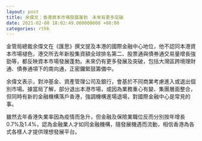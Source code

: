 ```yaml
---
layout: post
title: 余偉文：香港資本市場發展蓬勃　未來有更多突破
date: 2021-02-08 18:02:49.000000000 +08:00
categories: rthk
---
```


金管局總裁余偉文在《匯思》撰文提及本港的國際金融中心地位，他不認同本港資本市場褪色，港交所去年新股集資額全球排名第二、股票通與債券通交易量增長強勁等，都反映資本市場發展蓬勃。未來仍有更多發展及突破，包括大灣區跨境理財通、債券通項下的南向通，正密鑼緊鼓籌備中。

余偉文表示，對沖基金、資產管理公司及銀行，會基於不同商業考慮進入或退出個別市場。據當局了解，部分退出本港市場，或因為業務重心有變、集團層面整合，但同時有新的金融機構落戶香港，強調機構進場退場，對國際金融中心是常見的事。

雖然去年香港失業率因為疫情而急升，但金融及保險業職位反而分別按年增長0.7%及1.4%，認為金融業人才如同金融機構，隨發展機遇而流動，相信香港為各式各樣人才提供理想發展平台。
